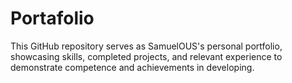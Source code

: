 # Portafolio
This GitHub repository serves as SamuelOUS's personal portfolio, showcasing skills, completed projects, and relevant experience to demonstrate competence and achievements in developing.

